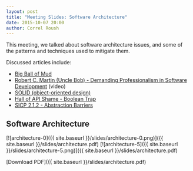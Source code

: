 ```yaml
---
layout: post
title: "Meeting Slides: Software Architecture"
date: 2015-10-07 20:00
author: Correl Roush
---
```


This meeting, we talked about software architecture issues, and some
of the patterns and techniques used to mitigate them.

Discussed articles include:

- [Big Ball of Mud](http://laputan.org/mud/)
- [Robert C. Martin (Uncle Bob) - Demanding Professionalism in Software Development](https://www.youtube.com/watch?v=p0O1VVqRSK0) (video)
- [SOLID (object-oriented design)](https://en.wikipedia.org/wiki/SOLID_(object-oriented_design))
- [Hall of API Shame - Boolean Trap](http://ariya.ofilabs.com/2011/08/hall-of-api-shame-boolean-trap.html)
- [SICP 2.1.2 - Abstraction Barriers](http://sarabander.github.io/sicp/html/2_002e1.xhtml#g_t2_002e1_002e2)

## Software Architecture

[![architecture-0]({{ site.baseurl }}/slides/architecture-0.png)]({{ site.baseurl }}/slides/architecture.pdf)
[![architecture-5]({{ site.baseurl }}/slides/architecture-5.png)]({{ site.baseurl }}/slides/architecture.pdf)

[Download PDF]({{ site.baseurl }}/slides/architecture.pdf)
